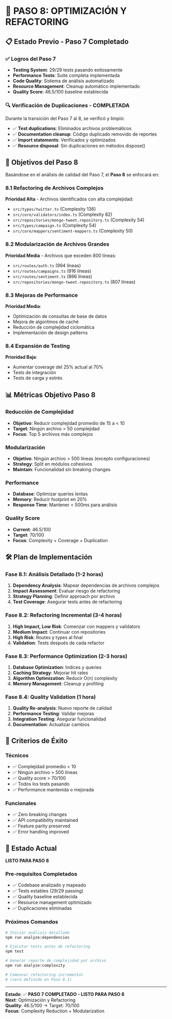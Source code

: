 # 🚀 PASO 8: OPTIMIZACIÓN Y REFACTORING

## 📋 Estado Previo - Paso 7 Completado

### ✅ Logros del Paso 7
- **Testing System**: 29/29 tests pasando exitosamente
- **Performance Tests**: Suite completa implementada
- **Code Quality**: Sistema de análisis automatizado
- **Resource Management**: Cleanup automático implementado
- **Quality Score**: 46.5/100 baseline establecida

### 🔍 Verificación de Duplicaciones - COMPLETADA
Durante la transición del Paso 7 al 8, se verificó y limpió:
- ✅ **Test duplications**: Eliminados archivos problemáticos
- ✅ **Documentation cleanup**: Código duplicado removido de reportes
- ✅ **Import statements**: Verificados y optimizados
- ✅ **Resource disposal**: Sin duplicaciones en métodos dispose()

## 🎯 Objetivos del Paso 8

Basándose en el análisis de calidad del Paso 7, el **Paso 8** se enfocará en:

### 8.1 Refactoring de Archivos Complejos
**Prioridad Alta** - Archivos identificados con alta complejidad:
- `src/types/twitter.ts` (Complexity 136)
- `src/core/validators/index.ts` (Complexity 82)
- `src/repositories/mongo-tweet.repository.ts` (Complexity 54)
- `src/types/campaign.ts` (Complexity 54)
- `src/core/mappers/sentiment-mappers.ts` (Complexity 50)

### 8.2 Modularización de Archivos Grandes
**Prioridad Media** - Archivos que exceden 800 líneas:
- `src/routes/auth.ts` (994 líneas)
- `src/routes/campaigns.ts` (916 líneas)
- `src/routes/sentiment.ts` (866 líneas)
- `src/repositories/mongo-tweet.repository.ts` (807 líneas)

### 8.3 Mejoras de Performance
**Prioridad Media**:
- Optimización de consultas de base de datos
- Mejora de algoritmos de caché
- Reducción de complejidad ciclomática
- Implementación de design patterns

### 8.4 Expansión de Testing
**Prioridad Baja**:
- Aumentar coverage del 25% actual al 70%
- Tests de integración
- Tests de carga y estrés

## 📊 Métricas Objetivo Paso 8

### Reducción de Complejidad
- **Objetivo**: Reducir complejidad promedio de 15 a < 10
- **Target**: Ningún archivo > 50 complejidad
- **Focus**: Top 5 archivos más complejos

### Modularización
- **Objetivo**: Ningún archivo > 500 líneas (excepto configuraciones)
- **Strategy**: Split en módulos cohesivos
- **Maintain**: Funcionalidad sin breaking changes

### Performance
- **Database**: Optimizar queries lentas
- **Memory**: Reducir footprint en 20%
- **Response Time**: Mantener < 500ms para análisis

### Quality Score
- **Current**: 46.5/100
- **Target**: 70/100
- **Focus**: Complexity + Coverage + Duplication

## 🛠️ Plan de Implementación

### Fase 8.1: Análisis Detallado (1-2 horas)
1. **Dependency Analysis**: Mapear dependencias de archivos complejos
2. **Impact Assessment**: Evaluar riesgo de refactoring
3. **Strategy Planning**: Definir approach por archivo
4. **Test Coverage**: Asegurar tests antes de refactoring

### Fase 8.2: Refactoring Incremental (3-4 horas)
1. **High Impact, Low Risk**: Comenzar con mappers y validators
2. **Medium Impact**: Continuar con repositories
3. **High Risk**: Routes y types al final
4. **Validation**: Tests después de cada refactor

### Fase 8.3: Performance Optimization (2-3 horas)
1. **Database Optimization**: Indices y queries
2. **Caching Strategy**: Mejorar hit rates
3. **Algorithm Optimization**: Reducir O(n) complexity
4. **Memory Management**: Cleanup y profiling

### Fase 8.4: Quality Validation (1 hora)
1. **Quality Re-analysis**: Nuevo reporte de calidad
2. **Performance Testing**: Validar mejoras
3. **Integration Testing**: Asegurar funcionalidad
4. **Documentation**: Actualizar cambios

## 📝 Criterios de Éxito

### Técnicos
- ✅ Complejidad promedio < 10
- ✅ Ningún archivo > 500 líneas
- ✅ Quality score > 70/100
- ✅ Todos los tests pasando
- ✅ Performance mantenida o mejorada

### Funcionales
- ✅ Zero breaking changes
- ✅ API compatibility maintained
- ✅ Feature parity preserved
- ✅ Error handling improved

## 🚦 Estado Actual

**LISTO PARA PASO 8**

### Pre-requisitos Completados
- ✅ Codebase analizado y mapeado
- ✅ Tests estables (29/29 passing)
- ✅ Quality baseline establecida
- ✅ Resource management optimizado
- ✅ Duplicaciones eliminadas

### Próximos Comandos
```bash
# Iniciar análisis detallado
npm run analyze:dependencies

# Ejecutar tests antes de refactoring  
npm test

# Generar reporte de complejidad por archivo
npm run analyze:complexity

# Comenzar refactoring incremental
# (será definido en Paso 8.1)
```

---

**Estado**: ✅ **PASO 7 COMPLETADO - LISTO PARA PASO 8**  
**Next**: Optimización y Refactoring  
**Quality**: 46.5/100 → Target: 70/100  
**Focus**: Complexity Reduction + Modularization
